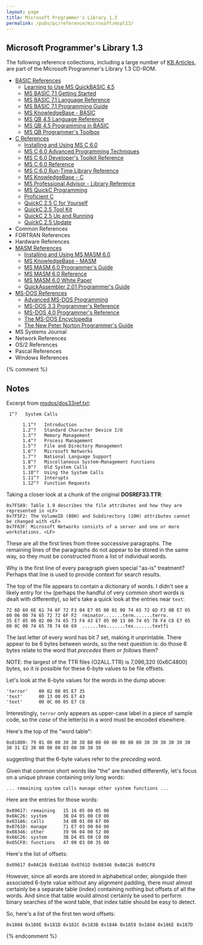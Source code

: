 ```yaml
---
layout: page
title: Microsoft Programmer's Library 1.3
permalink: /pubs/pc/reference/microsoft/mspl13/
---
```


Microsoft Programmer's Library 1.3
----------------------------------

The following reference collections, including a large number of [KB Articles](/pubs/pc/reference/microsoft/kb/),
are part of the Microsoft Programmer's Library 1.3 CD-ROM. 

- [BASIC References](basic/)
	- [Learning to Use MS QuickBASIC 4.5](basic/qblearn/)
	- [MS BASIC 7.1 Getting Started](basic/b7start/)
	- [MS BASIC 7.1 Language Reference](basic/b7lang/)
	- [MS BASIC 7.1 Programming Guide](basic/b7prog/)
	- [MS KnowledgeBase - BASIC](basic/kbase_b/)
	- [MS QB 4.5 Language Reference](basic/qblang/)
	- [MS QB 4.5 Programming in BASIC](basic/qbprog/)
	- [MS QB Programmer's Toolbox](basic/qbtools/)
- [C References](c/)
	- [Installing and Using MS C 6.0](c/cinstall/)
	- [MS C 6.0 Advanced Programming Techniques](c/cadvprg/)
	- [MS C 6.0 Developer's Toolkit Reference](c/ctoolkit/)
	- [MS C 6.0 Reference](c/cref/)
	- [MS C 6.0 Run-Time Library Reference](c/clibref/)
	- [MS KnowledgeBase - C](c/kbase_c/)
	- [MS Professional Advisor - Library Reference](c/cadvisor/)
	- [MS QuickC Programming](c/mspqc/)
	- [Proficient C](c/profc/)
	- [QuickC 2.5 C for Yourself](c/c4yrself/)
	- [QuickC 2.5 Tool Kit](c/qctools/)
	- [QuickC 2.5 Up and Running](c/qcuprun/)
	- [QuickC 2.5 Update](c/qcupdate/)
- Common References
- FORTRAN References
- Hardware References
- [MASM References](masm/)
	- [Installing and Using MS MASM 6.0](masm/minstall/)
	- [MS KnowledgeBase - MASM](masm/kbase_m/)
	- [MS MASM 6.0 Programmer's Guide](masm/mpguide/)
	- [MS MASM 6.0 Reference](masm/mref/)
	- [MS MASM 6.0 White Paper](masm/mwhite/)
	- [QuickAssembler 2.01 Programmer's Guide](masm/qaprog/)
- [MS-DOS References](msdos/)
	- [Advanced MS-DOS Programming](msdos/advdos/)
	- [MS-DOS 3.3 Programmer's Reference](msdos/dosref33/)
	- [MS-DOS 4.0 Programmer's Reference](msdos/dosref40/)
	- [The MS-DOS Encyclopedia](msdos/encyc/)
	- [The New Peter Norton Programmer's Guide](msdos/norton/)
- MS Systems Journal
- Network References
- OS/2 References
- Pascal References
- Windows References

{% comment %}

Notes
-----

Excerpt from [msdos/dos33ref.txt](msdos/dos33ref.txt):

	 1^?   System Calls
	
	      1.1^?   Introduction
	      1.2^?   Standard Character Device I/O
	      1.3^?   Memory Management
	      1.4^?   Process Management
	      1.5^?   File and Directory Management
	      1.6^?   Microsoft Networks
	      1.7^?   National Language Support
	      1.8^?   Miscellaneous System-Management Functions
	      1.9^?   Old System Calls
	      1.10^?  Using the System Calls
	      1.11^?  Interupts
	      1.12^?  Function Requests

Taking a closer look at a chunk of the original **DOSREF33.TTR**:

	0x7F5A9: Table 1.9 describes the file attributes and how they are represented in <LF>
	0x7F5F2: The VolumeID (08H) and Subdirectory (10H) attributes cannot be changed with <LF>
	0x7F63F: Microsoft Networks consists of a server and one or more workstations. <LF> 

These are all the first lines from three successive paragraphs.  The remaining lines of the paragraphs
do not appear to be stored in the same way, so they must be constructed from a list of individual words.

Why is the first line of every paragraph given special "as-is" treatment?  Perhaps that line is used to
provide context for search results.

The top of the file appears to contain a dictionary of words.  I didn't see a likely entry for `the`
(perhaps the handful of very common short words is dealt with differently), so let's take a quick look at
the entries near `text`:

	72 6D 69 6E 61 74 6F 72 F3 04 E7 05 00 01 00 74 65 72 6D F3 0B E7 05 00 06 00 74 65 72 72 6F F2  rminator.......term.......terro.
	35 E7 05 00 02 00 74 65 73 F4 43 E7 05 00 13 00 74 65 78 F4 C8 E7 05 00 0C 00 74 65 78 74 66 69  ......tes.......tex.......textfi

The last letter of every word has bit 7 set, making it unprintable.  There appear to be 6 bytes between words,
so the next question is: do those 6 bytes relate to the word that *precedes* them or *follows* them?

NOTE: the largest of the TTR files (O2ALL.TTR) is 7,096,320 (0x6C4800) bytes, so it *is* possible for
these 6-byte values to be file offsets.

Let's look at the 6-byte values for the words in the dump above:

	'terror'    00 02 00 05 E7 35
	'test'      00 13 00 05 E7 43
	'text'      00 0C 00 05 E7 C8

Interestingly, `terror` only appears as upper-case label in a piece of sample code, so the *case* of the letter(s)
in a word must be encoded elsewhere.

Here's the top of the "word table":

	0x01800: 79 01 00 00 30 30 30 B0 00 00 00 00 08 00 30 30 30 30 30 30 30 31 E2 38 00 00 00 03 00 30 30 30

suggesting that the 6-byte values refer to the *preceding* word.

Given that common short words like "the" are handled differently, let's focus on a unique phrase containing only
long words:

	... remaining system calls manage other system functions ...

Here are the entries for those words:

	0x09617: remaining   15 16 05 00 05 00
	0x0AC26: system      3B D4 05 00 C0 00
	0x031A6: calls       34 0B 01 00 67 00
	0x0761D: manage      71 E7 03 00 04 00
	0x08346: other       39 96 04 00 52 00
	0x0AC26: system      3B D4 05 00 C0 00
	0x05CF8: functions   47 00 03 00 35 00
	
Here's the list of offsets:

	0x09617 0x0AC26 0x031A6 0x0761D 0x08346 0x0AC26 0x05CF8

However, since all words are stored in alphabetical order, alongside their associated 6-byte value without any
alignment padding, there must almost certainly be a separate table (index) containing nothing but offsets of all
the words.  And since that table would almost certainly be used to perform binary searches of the word table,
that index table should be easy to detect.

So, here's a list of the first ten word offsets:

	0x1804 0x180E 0x181D 0x182C 0x183B 0x184A 0x1859 0x1864 0x186E 0x187D

{% endcomment %}
